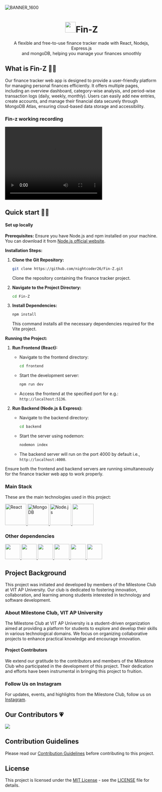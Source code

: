 ![BANNER_1600](https://github.com/nightcoder26/Fin-Z/assets/77844703/06c9a05b-77fa-4d1c-ad12-223042f98069)

<h1 align="center"> <img src="https://github.com/nightcoder26/Fin-Z/assets/77844703/1f86a237-0b42-4eca-9311-18f5aedfc45a" width="35" />Fin-Z 
</h1>
<p align="center">A flexible and free-to-use finance tracker made with React, Nodejs, Express.js <br/> and mongoDB, helping you manage your finances smoothly</p>

<h2>What is Fin-Z 🤔💭</h2>
<p>Our finance tracker web app is designed to provide a user-friendly platform for managing personal finances efficiently. It offers multiple pages, including an overview dashboard, category-wise analysis, and period-wise transaction logs (daily, weekly, monthly). Users can easily add new entries, create accounts, and manage their financial data securely through MongoDB Atlas, ensuring cloud-based data storage and accessibility.

</p>
<h3>Fin-z working recording</h3>
<video width="320" height="240" controls>
  <source src="Recordings/FIN-Z-RECORDING.mp4" type="video/mp4">
Your browser does not support the video tag.
</video>

<!--
<h4>Key Features</h4>
<p>
Intuitive UI Design: User-centric interface for easy navigation and interaction<br/>
Multi-page Structure: Overview, Category Analysis, and Periodic Transaction Logs<br/>
Cloud Database (MongoDB Atlas): Secure and reliable storage for financial data<br/>
Effortless Entry Management: Easily add new transactions and manage records<br/>
User Account Creation: Simple account setup and management<br/>
Flexible User Settings: Customize usernames, passwords, and account details<br/>
Comprehensive Financial Analysis: Detailed breakdowns of spending categories and transaction logs<br/>
</p> -->

<h2>Quick start 🏃‍♀️</h2>
<h4>Set up locally</h4>
<p>

**Prerequisites:**
Ensure you have Node.js and npm installed on your machine. You can download it from [Node.js official website](https://nodejs.org/).

**Installation Steps:**

1. **Clone the Git Repository:**

   ```bash
   git clone https://github.com/nightcoder26/Fin-Z.git
   ```

   Clone the repository containing the finance tracker project.

2. **Navigate to the Project Directory:**

   ```bash
   cd Fin-Z
   ```

3. **Install Dependencies:**
   ```bash
   npm install
   ```
   This command installs all the necessary dependencies required for the Vite project.<br/>

**Running the Project:**

1. **Run Frontend (React):**

   - Navigate to the frontend directory:
     ```bash
     cd frontend
     ```
   - Start the development server:
     ```bash
     npm run dev
     ```
   - Access the frontend at the specified port for e.g.: `http://localhost:5136`.

2. **Run Backend (Node.js & Express):**
   - Navigate to the backend directory:
     ```bash
     cd backend
     ```
   - Start the server using nodemon:
     ```bash
     nodemon index
     ```
   - The backend server will run on the port 4000 by default i.e., `http://localhost:4000`.

Ensure both the frontend and backend servers are running simultaneously for the finance tracker web app to work properly.

</p>

<h3>Main Stack</h3>

<p>These are the main technologies used in this project:</p>

<a href="https://reactjs.org/">
  <img src="https://upload.wikimedia.org/wikipedia/commons/thumb/a/a7/React-icon.svg/1280px-React-icon.svg.png" alt="React" width="70px" />
</a>

<a href="https://www.mongodb.com/">
  <img src="https://webimages.mongodb.com/_com_assets/cms/mongodb_logo1-76twgcu2dm.png?auto=format%2Ccompress" alt="MongoDB" width="70px"  />
</a>

<a href="https://nodejs.org/">
  <img src="https://nodejs.org/static/images/logos/nodejs-new-pantone-black.svg" alt="Node.js" width="70px" />
</a>

<a href="https://expressjs.com/">
  <img src="https://expressjs.com/images/express-facebook-share.png" width="70px" />
</a>

<h3>Other dependencies</h3>

<a href="https://react-icons.github.io/react-icons/">
  <img src="https://github.com/nightcoder26/Fin-Z/assets/77844703/10e5bb18-aa40-4cef-9c4b-6cd3c547b552" width="50px"/>
</a>
<a href="https://vitejs.dev/">
  <img src="https://vitejs.dev/logo-with-shadow.png" width="50px"/>
</a>
<a href="https://nodemon.io/">
  <img src="https://github.com/nightcoder26/Fin-Z/assets/77844703/a1c84575-8ab6-4f90-a4a3-75ac4697e8b3" width="50px"/>
</a>
<a href="https://recharts.org/en-US/">
  <img src="https://github.com/nightcoder26/Fin-Z/assets/77844703/06740ea1-01fa-49d3-b8a1-4ad838dffc4d" width="50px"/>
</a>
<a href="https://momentjs.com/timezone/docs/">
  <img src="https://github.com/nightcoder26/Fin-Z/assets/77844703/0a0649d8-bf9b-4868-9af5-29c2b4637363" width="50px"/>
</a>
<a href="https://mongoosejs.com/">
  <img src="https://github.com/nightcoder26/Fin-Z/assets/77844703/4feb5714-5bbe-4a1a-b8b7-ca3537aa709b" width="50px"/>
</a>

## Project Background

This project was initiated and developed by members of the Milestone Club at VIT AP University. Our club is dedicated to fostering innovation, collaboration, and learning among students interested in technology and software development.

### About Milestone Club, VIT AP University

The Milestone Club at VIT AP University is a student-driven organization aimed at providing a platform for students to explore and develop their skills in various technological domains. We focus on organizing collaborative projects to enhance practical knowledge and encourage innovation.

#### Project Contributors

We extend our gratitude to the contributors and members of the Milestone Club who participated in the development of this project. Their dedication and efforts have been instrumental in bringing this project to fruition.

### Follow Us on Instagram

For updates, events, and highlights from the Milestone Club, follow us on [Instagram](https://www.instagram.com/milestone_club_vitap/).

<h2> Our Contributors 💗</h2>

<a href="https://github.com/nightcoder26/Fin-Z/graphs/contributors">
  <img src="https://contrib.rocks/image?repo=nightcoder26/Fin-Z&max=400&columns=20" />
</a>

## Contribution Guidelines

Please read our [Contribution Guidelines](CONTRIBUTING.md) before contributing to this project.

## License

This project is licensed under the [MIT License](LICENSE) - see the [LICENSE](LICENSE) file for details.
